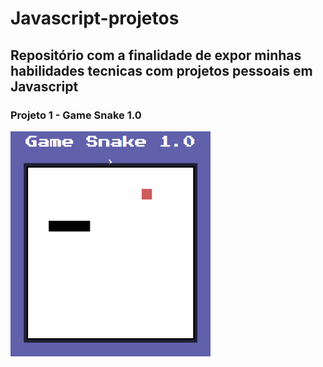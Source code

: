 # Javascript-projetos

## Repositório com a finalidade de expor minhas habilidades tecnicas com projetos pessoais em Javascript

### Projeto 1 - Game Snake 1.0
<img src="https://raw.githubusercontent.com/luizpedros/Javascript-projetos/main/jogo-da-cobrinha/photoGameSnake.png" width="320px" height="360px"/>
